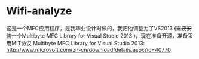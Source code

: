 Wifi-analyze
============

这是一个MFC应用程序，是我毕业设计时做的，我把他调整为了VS2013
~~(需要安装一个Multibyte MFC Library for Visual Studio 2013 )~~，现在准备开源，准备采用MIT协议
Multibyte MFC Library for Visual Studio 2013:
<http://www.microsoft.com/zh-cn/download/details.aspx?id=40770>

